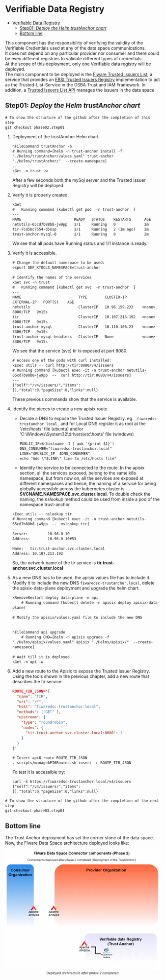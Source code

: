 # Verifiable Data Registry
- [Verifiable Data Registry](#verifiable-data-registry)
  - [Step01: _Deploy the Helm trustAnchor chart_](#step01-deploy-the-helm-trustanchor-chart)
  - [Bottom line](#bottom-line)

This component has the responsibility of verifying the validity of the Verifiable Credentials used at any of the data space communications.  
It does not depend on any particular provider nor consumer and there could be even different registries to validate different types of credentials.  
At the scope of this deployment, only one Verifiable data registry will be deployed.  
The main component to be deployed is the [Fiware Trusted Issuers List](https://github.com/FIWARE/trusted-issuers-list), a service that provides an [EBSI Trusted Issuers Registry](https://hub.ebsi.eu/#/) implementation to act as the Trusted-List-Service in the DSBA Trust and IAM Framework. In addition, a [Trusted Issuers List API](https://github.com/FIWARE/trusted-issuers-list/blob/main/api/trusted-issuers-list.yaml) manages the issuers in the data space.

## Step01: _Deploy the Helm trustAnchor chart_
```shell
# To show the structure of the github after the completion of this step
git checkout phase02.step01
```

1. Deployment of the trustAnchor Helm chart.
    ```shell
    hFileCommand trustAnchor -b
    # Running command=[helm -n trust-anchor install -f "./Helms/trustAnchor/values.yaml" trust-anchor "./Helms/trustAnchor/"  --create-namespace]
    ...
    kGet -n trust -w
    ```

    After a few seconds both the mySql server and the Trusted Issuer Registry will be deployed.  
2. Verify it is properly created.
    ```shell
    kGet 
    #   Running command [kubectl get pod  -n trust-anchor  ]
    ---
    NAME                        READY   STATUS    RESTARTS      AGE
    netutils-65cd7b88b8-jw9pp   1/1     Running   0             2m
    tir-7cd5bc7554-d5nsp        1/1     Running   2 (1m ago)    2m
    trust-anchor-mysql-0        1/1     Running   0             2m
    ```
    We see that all pods have Running status and 1/1 instance is ready.

3. Verify it is accessible.
      ```shell
      # Change the default namespace to be used:
      export DEF_KTOOLS_NAMESPACE=trust-anchor

      # Identify the names of the services
      kGet svc -n trust
      #   Running command [kubectl get svc  -n trust-anchor  ]
      ---
      NAME                          TYPE        CLUSTER-IP       EXTERNAL-IP   PORT(S)    AGE
      netutils                      ClusterIP   10.96.159.233    <none>        8080/TCP   9m15s
      tir                           ClusterIP   10.107.213.192   <none>        8080/TCP   9m15s
      trust-anchor-mysql            ClusterIP   10.110.106.23    <none>        3306/TCP   9m15s
      trust-anchor-mysql-headless   ClusterIP   None             <none>        3306/TCP   9m15s
      ```
      We see that the service (svc) tir is exposed at port 8080.
      
      ```shell     
      # Access one of the pods with curl installed:
      kExec utils -- curl http://tir:8080/v4/issuers
      # Running command [kubectl exec -it -n trust-anchor netutils-65cd7b88b8-jw9pp  --  curl http://tir:8080/v4/issuers]
      ---
      {"self":"/v4/issuers/","items":[],"total":0,"pageSize":0,"links":null}
      ```

      These previous commands show that the service is available.

4. Identify the pieces to create a new apisix route.
   - Decide a DNS to expose the Trusted Issuer Registry. eg. `_fiwaredsc-trustanchor.local_` and for Local DNS register it as root at the '/etc/hosts' file (ubuntu) and/or 'C:\Windows\System32\drivers\etc\hosts' file (windows)
      ```script
      PUBLIC_IP=$(hostname -I | awk '{print $1}')
      DNS_CONSUMER="fiwaredsc-trustanchor.local"
      LINE="$PUBLIC_IP  $DNS_CONSUMER"
      echo "Add \"$LINE\" line to /etc/hosts file"
      ```

   - Identify the service to be connected to the route. In the apisix section, all the services exposed, belong to the same k8s namespace, but from now on, all the services are exposed at different namespaces and hence, the  naming of a service for being globally accessible across the kubernetes cluster is **SVCNAME.NAMESPACE.svc.cluster.local**.  To double check the naming, the _nslookup_ method could be used from inside a pod of the namespace trust-anchor
    ```shell
    kExec utils -- nslookup tir
    # Running command [kubectl exec -it -n trust-anchor netutils-65cd7b88b8-jw9pp  --  nslookup tir]
    ---
    Server:         10.96.0.10
    Address:        10.96.0.10#53

    Name:   tir.trust-anchor.svc.cluster.local
    Address: 10.107.213.192
    ```

    So, the network name of the tir service is **tir.trust-anchor.svc.cluster.local**


5. As a new DNS has to be used, the apisix values file has to include it. Modify it to include the new DNS `fiwaredsc-trustanchor.local`, delete the apisix-data-plane deployment and upgrade the helm chart.
    ```shell
    kRemoveRestart deploy data-plane -n api    
        # Running command [kubectl delete -n apisix deploy apisix-data-plane]
        
    # Modify the apisix/values.yaml file to include the new DNS


    hFileCommand api upgrade
        # Running CMD=[helm -n apisix upgrade -f "./Helms/apisix/values.yaml" apisix "./Helms/apisix/"  --create-namespace]

    # Wait till it is deployed
    kGet -n api -w
    ```

7. Add a new route to the Apisix to expose the Trusted Issuer Registry. Using the tools shown in the previous chapter, add a new route that describes the tir service:
    ```json
    ROUTE_TIR_JSON='{
      "name": "TIR",
      "uri": "/*",
      "host": "fiwaredsc-trustanchor.local",
      "methods": ["GET" ],
      "upstream": {
        "type": "roundrobin",
        "nodes": {
          "tir.trust-anchor.svc.cluster.local:8080": 1
        }
      }
    }'
    ```

    ```script
    # Insert api6 route ROUTE_TIR_JSON
    . scripts/manageAPI6Routes.sh insert -r ROUTE_TIR_JSON
    ```
  
    To test it is accessible try:
    ```shell
    curl -k https://fiwaredsc-trustanchor.local/v4/issuers
    {"self":"/v4/issuers/","items":[],"total":0,"pageSize":0,"links":null}
    ```
```shell
# To show the structure of the github after the completion of the next step
git checkout phase03.step01
```
## Bottom line
The Trust Anchor deployment has set the corner stone of the data space. Now, the Fiware Data Space architecture deployed looks like:
   <p style="text-align:center;font-style:italic;font-size: 75%"><img src="./../images/Fiware-DataSpaceGlobalArch-phase02.png"><br/>
    Deployed architecture after phase 2 completed</p>